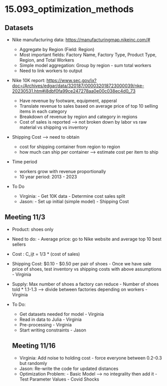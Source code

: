 # 15.093_optimization_methods

## Datasets
- Nike manufacturing data: https://manufacturingmap.nikeinc.com/#
    - Aggregate by Region (Field: Region)
    - Most important fields: Factory Name, Factory Type, Product Type, Region, and Total Workers
    - Simple model aggregation: Group by region - sum total workers
    -  Need to link workers to output
- Nike 10K report: https://www.sec.gov/ix?doc=/Archives/edgar/data/320187/000032018723000039/nke-20230531.htm#i8dbf0fa99ce247278aa0e00c038ec4d0_73
     - Have revenue by footware, equipment, apperal
     - Translate revenue to sales based on average price of top 10 selling items in each category
     - Breakdown of revenue by region and category in regions
     - Cost of sales is reported --> not broken down by labor vs raw material vs shipping vs inventory
- Shipping Cost --> need to obtain
    - cost for shipping container from region to region
    - how much can ship per container --> estimate cost per item to ship

- Time period
    - workers grow with revenue proportionally
    - 10 year period: 2013 - 2023
 
- To Do
   - Virginia:
         - Get 10K data
         - Determine cost sales split
   - Jason:
         - Set up initial (simple model)
         - Shipping Cost
## Meeting 11/3
 - Product: shoes only
 - Need to do:
        - Average price: go to Nike website and average top 10 best sellers
- Cost : C_ijt = 1/3 * (cost of sales)
- Shipping Cost: $0.10 - $0.50 per pair of shoes
      - Once we have sale price of shoes, test inventory vs shipping costs with above assumptions - Virginia
- Supply: Max number of shoes a factory can reduce
        - Number of shoes told * 1.1-1.3 --> divide between factories depending on workers - Virginia
- To Do:
  - Get datasets needed for model - Virginia
  - Read in data to Julia - Virginia
  - Pre-processing - Virginia
  - Start writing constraints - Jason
 
  ## Meeting 11/16
  - Virginia: Add noise to holding cost - force everyone between 0.2-0.3 but randomly
  - Jason: Re-write the code for updated distances
  - Optimization Problem:
        - Basic Model --> no integrality then add it
        - Test Parameter Values
        - Covid Shocks 

